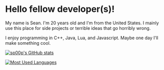 # Hello fellow developer(s)!

My name is Sean. I'm 20 years old and I'm from the United States. I mainly use this place for side projects or terrible ideas that go horribly wrong. 

I enjoy programming in C++, Java, Lua, and Javascript. Maybe one day I'll make something cool. 

[![sp00p's GitHub stats](https://github-readme-stats.vercel.app/api?username=sp00p&count_private=true&show_icons=true&theme=onedark&include_all_commits=true)](https://github.com/anuraghazra/github-readme-stats)

[![Most Used Languages](https://github-readme-stats.vercel.app/api/top-langs/?username=sp00p&layout=compact)](https://github.com/anuraghazra/github-readme-stats)
